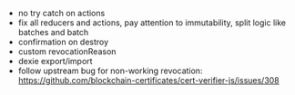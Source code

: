 + no try catch on actions
+ fix all reducers and actions, pay attention to immutability, split logic like batches and batch
+ confirmation on destroy
+ custom revocationReason
+ dexie export/import
+ follow upstream bug for non-working revocation: https://github.com/blockchain-certificates/cert-verifier-js/issues/308
